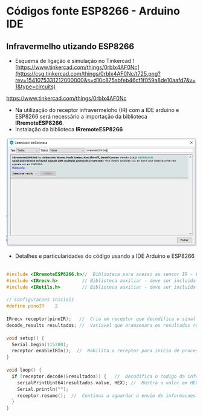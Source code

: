 # Códigos fonte ESP8266 - Arduino IDE

Infravermelho utizando ESP8266
------

* Esquema de ligação e simulação no Tinkercad
![https://www.tinkercad.com/things/0rbIx4AF0Nc](https://csg.tinkercad.com/things/0rbIx4AF0Nc/t725.png?rev=1541075331212000000&s=d10c875abfeb46cf1f059a8de10aafd7&v=1&type=circuits)

https://www.tinkercad.com/things/0rbIx4AF0Nc

* Na utilização do receptor infravermeloho (IR) com a IDE arduino e ESP8266 será necessário a importação da biblioteca **IRremoteESP8266**.
* Instalação da biblioteca **IRremoteESP8266**

![Instalação IRremoteESP8266](../../../Imagens/IR.png)

* Detalhes e particularidades do código usando a IDE Arduino e ESP8266

```c++

#include <IRremoteESP8266.h>//  Biblioteca para acesso ao sensor IR - ESP8266
#include <IRrecv.h>         // Biblioteca auxiliar - deve ser incluida junto com a IRremoteESP8266
#include <IRutils.h>        // Biblioteca auxiliar - deve ser incluida junto com a IRremoteESP8266

// Configuracoes iniciais
#define pinoIR    2

IRrecv receptor(pinoIR);   //  Cria um receptor que decodifica o sinal do sensor IR - codigos do controle remoto
decode_results resultados; //  Variavel que aramzenara os resultados recebidos

void setup() {
  Serial.begin(115200);
  receptor.enableIRIn();  //  Habilita o receptor para inicio de processamento dos codigos recebidos do emissor IR
}

void loop() {
  if (receptor.decode(&resultados)) {   //  Decodifica o codigo da informacao enviada pelo emissor IR
    serialPrintUint64(resultados.value, HEX); //  Mostra o valor em HEX do resultado recebido
    Serial.println("");
    receptor.resume();  //  Continua a aguardar o envio de informacoes peso emissor IR
  }
}

```
